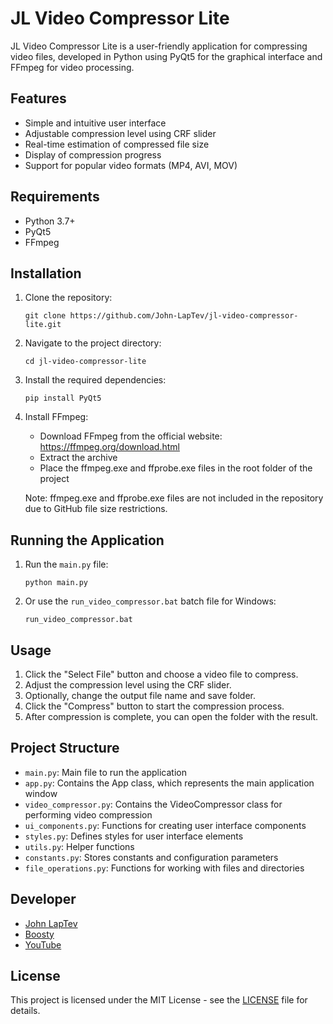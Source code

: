 # JL Video Compressor Lite

JL Video Compressor Lite is a user-friendly application for compressing video files, developed in Python using PyQt5 for the graphical interface and FFmpeg for video processing.

## Features

- Simple and intuitive user interface
- Adjustable compression level using CRF slider
- Real-time estimation of compressed file size
- Display of compression progress
- Support for popular video formats (MP4, AVI, MOV)

## Requirements

- Python 3.7+
- PyQt5
- FFmpeg

## Installation

1. Clone the repository:
   ```
   git clone https://github.com/John-LapTev/jl-video-compressor-lite.git
   ```

2. Navigate to the project directory:
   ```
   cd jl-video-compressor-lite
   ```

3. Install the required dependencies:
   ```
   pip install PyQt5
   ```

4. Install FFmpeg:
   - Download FFmpeg from the official website: https://ffmpeg.org/download.html
   - Extract the archive
   - Place the ffmpeg.exe and ffprobe.exe files in the root folder of the project

   Note: ffmpeg.exe and ffprobe.exe files are not included in the repository due to GitHub file size restrictions.

## Running the Application

1. Run the `main.py` file:
   ```
   python main.py
   ```

2. Or use the `run_video_compressor.bat` batch file for Windows:
   ```
   run_video_compressor.bat
   ```

## Usage

1. Click the "Select File" button and choose a video file to compress.
2. Adjust the compression level using the CRF slider.
3. Optionally, change the output file name and save folder.
4. Click the "Compress" button to start the compression process.
5. After compression is complete, you can open the folder with the result.

## Project Structure

- `main.py`: Main file to run the application
- `app.py`: Contains the App class, which represents the main application window
- `video_compressor.py`: Contains the VideoCompressor class for performing video compression
- `ui_components.py`: Functions for creating user interface components
- `styles.py`: Defines styles for user interface elements
- `utils.py`: Helper functions
- `constants.py`: Stores constants and configuration parameters
- `file_operations.py`: Functions for working with files and directories

## Developer

- [John LapTev](https://t.me/John_LapTev)
- [Boosty](https://boosty.to/jlsd)
- [YouTube](https://youtube.com/@cheesez_crazy)

## License

This project is licensed under the MIT License - see the [LICENSE](LICENSE) file for details.

